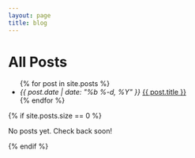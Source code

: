 ```yaml
---
layout: page
title: blog
---
```


# All Posts

<ul class="blog-posts">
{% for post in site.posts %}
<li>
    <span>
        <i>
            <time datetime="{{ post.date | date: '%Y-%m-%d' }}" pubdate="">
                {{ post.date | date: "%b %-d, %Y" }}
            </time>
        </i>
    </span>
    <a href="{{ site.baseurl }}{{ post.url }}">{{ post.title }}</a>
</li>
{% endfor %}
</ul>

{% if site.posts.size == 0 %}
<p>No posts yet. Check back soon!</p>
{% endif %}